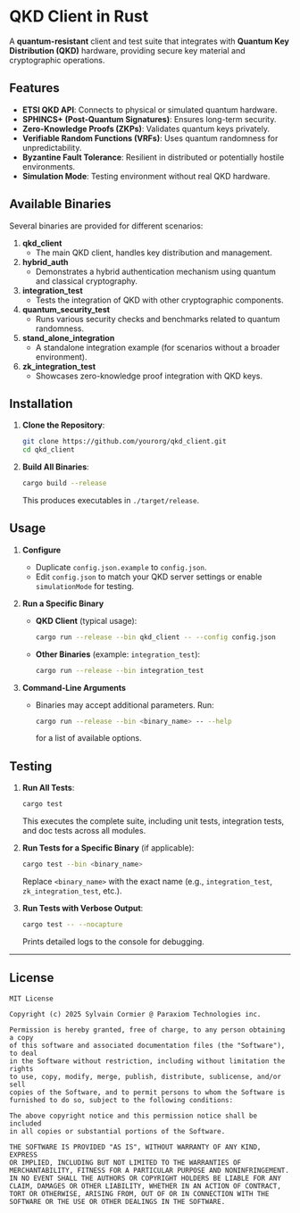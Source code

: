 
# QKD Client in Rust

A **quantum-resistant** client and test suite that integrates with **Quantum Key Distribution (QKD)** hardware, providing secure key material and cryptographic operations.

## Features

- **ETSI QKD API**: Connects to physical or simulated quantum hardware.  
- **SPHINCS+ (Post-Quantum Signatures)**: Ensures long-term security.  
- **Zero-Knowledge Proofs (ZKPs)**: Validates quantum keys privately.  
- **Verifiable Random Functions (VRFs)**: Uses quantum randomness for unpredictability.  
- **Byzantine Fault Tolerance**: Resilient in distributed or potentially hostile environments.  
- **Simulation Mode**: Testing environment without real QKD hardware.

## Available Binaries

Several binaries are provided for different scenarios:

1. **qkd_client**  
   - The main QKD client, handles key distribution and management.
2. **hybrid_auth**  
   - Demonstrates a hybrid authentication mechanism using quantum and classical cryptography.
3. **integration_test**  
   - Tests the integration of QKD with other cryptographic components.
4. **quantum_security_test**  
   - Runs various security checks and benchmarks related to quantum randomness.
5. **stand_alone_integration**  
   - A standalone integration example (for scenarios without a broader environment).
6. **zk_integration_test**  
   - Showcases zero-knowledge proof integration with QKD keys.

## Installation

1. **Clone the Repository**:
   ```bash
   git clone https://github.com/yourorg/qkd_client.git
   cd qkd_client
   ```
2. **Build All Binaries**:
   ```bash
   cargo build --release
   ```
   This produces executables in `./target/release`.

## Usage

1. **Configure**  
   - Duplicate `config.json.example` to `config.json`.
   - Edit `config.json` to match your QKD server settings or enable `simulationMode` for testing.

2. **Run a Specific Binary**  
   - **QKD Client** (typical usage):
     ```bash
     cargo run --release --bin qkd_client -- --config config.json
     ```
   - **Other Binaries** (example: `integration_test`):
     ```bash
     cargo run --release --bin integration_test
     ```

3. **Command-Line Arguments**  
   - Binaries may accept additional parameters. Run:
     ```bash
     cargo run --release --bin <binary_name> -- --help
     ```
     for a list of available options.

## Testing

1. **Run All Tests**:
   ```bash
   cargo test
   ```
   This executes the complete suite, including unit tests, integration tests, and doc tests across all modules.

2. **Run Tests for a Specific Binary** (if applicable):
   ```bash
   cargo test --bin <binary_name>
   ```
   Replace `<binary_name>` with the exact name (e.g., `integration_test`, `zk_integration_test`, etc.).

3. **Run Tests with Verbose Output**:
   ```bash
   cargo test -- --nocapture
   ```
   Prints detailed logs to the console for debugging.

---

## License

```
MIT License

Copyright (c) 2025 Sylvain Cormier @ Paraxiom Technologies inc.

Permission is hereby granted, free of charge, to any person obtaining a copy
of this software and associated documentation files (the "Software"), to deal
in the Software without restriction, including without limitation the rights 
to use, copy, modify, merge, publish, distribute, sublicense, and/or sell 
copies of the Software, and to permit persons to whom the Software is 
furnished to do so, subject to the following conditions:

The above copyright notice and this permission notice shall be included 
in all copies or substantial portions of the Software.

THE SOFTWARE IS PROVIDED "AS IS", WITHOUT WARRANTY OF ANY KIND, EXPRESS 
OR IMPLIED, INCLUDING BUT NOT LIMITED TO THE WARRANTIES OF 
MERCHANTABILITY, FITNESS FOR A PARTICULAR PURPOSE AND NONINFRINGEMENT. 
IN NO EVENT SHALL THE AUTHORS OR COPYRIGHT HOLDERS BE LIABLE FOR ANY 
CLAIM, DAMAGES OR OTHER LIABILITY, WHETHER IN AN ACTION OF CONTRACT, 
TORT OR OTHERWISE, ARISING FROM, OUT OF OR IN CONNECTION WITH THE 
SOFTWARE OR THE USE OR OTHER DEALINGS IN THE SOFTWARE.
```


